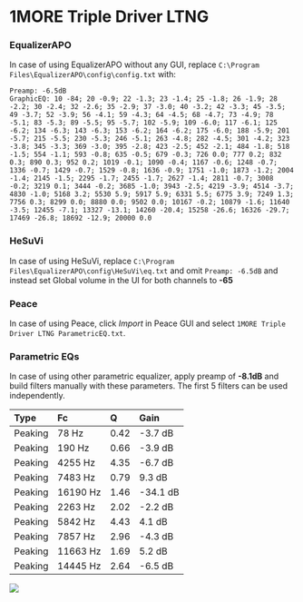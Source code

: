 # 1MORE Triple Driver LTNG

### EqualizerAPO
In case of using EqualizerAPO without any GUI, replace `C:\Program Files\EqualizerAPO\config\config.txt`
with:
```
Preamp: -6.5dB
GraphicEQ: 10 -84; 20 -0.9; 22 -1.3; 23 -1.4; 25 -1.8; 26 -1.9; 28 -2.2; 30 -2.4; 32 -2.6; 35 -2.9; 37 -3.0; 40 -3.2; 42 -3.3; 45 -3.5; 49 -3.7; 52 -3.9; 56 -4.1; 59 -4.3; 64 -4.5; 68 -4.7; 73 -4.9; 78 -5.1; 83 -5.3; 89 -5.5; 95 -5.7; 102 -5.9; 109 -6.0; 117 -6.1; 125 -6.2; 134 -6.3; 143 -6.3; 153 -6.2; 164 -6.2; 175 -6.0; 188 -5.9; 201 -5.7; 215 -5.5; 230 -5.3; 246 -5.1; 263 -4.8; 282 -4.5; 301 -4.2; 323 -3.8; 345 -3.3; 369 -3.0; 395 -2.8; 423 -2.5; 452 -2.1; 484 -1.8; 518 -1.5; 554 -1.1; 593 -0.8; 635 -0.5; 679 -0.3; 726 0.0; 777 0.2; 832 0.3; 890 0.3; 952 0.2; 1019 -0.1; 1090 -0.4; 1167 -0.6; 1248 -0.7; 1336 -0.7; 1429 -0.7; 1529 -0.8; 1636 -0.9; 1751 -1.0; 1873 -1.2; 2004 -1.4; 2145 -1.5; 2295 -1.7; 2455 -1.7; 2627 -1.4; 2811 -0.7; 3008 -0.2; 3219 0.1; 3444 -0.2; 3685 -1.0; 3943 -2.5; 4219 -3.9; 4514 -3.7; 4830 -1.0; 5168 3.2; 5530 5.9; 5917 5.9; 6331 5.5; 6775 3.9; 7249 1.3; 7756 0.3; 8299 0.0; 8880 0.0; 9502 0.0; 10167 -0.2; 10879 -1.6; 11640 -3.5; 12455 -7.1; 13327 -13.1; 14260 -20.4; 15258 -26.6; 16326 -29.7; 17469 -26.8; 18692 -12.9; 20000 0.0
```

### HeSuVi
In case of using HeSuVi, replace `C:\Program Files\EqualizerAPO\config\HeSuVi\eq.txt` and omit `Preamp:
-6.5dB` and instead set Global volume in the UI for both channels to **-65**

### Peace
In case of using Peace, click *Import* in Peace GUI and select `1MORE Triple Driver LTNG ParametricEQ.txt`.

### Parametric EQs
In case of using other parametric equalizer, apply preamp of **-8.1dB** and build filters manually with
these parameters. The first 5 filters can be used independently.

| Type    | Fc       |    Q | Gain     |
|:--------|:---------|:-----|:---------|
| Peaking | 78 Hz    | 0.42 | -3.7 dB  |
| Peaking | 190 Hz   | 0.66 | -3.9 dB  |
| Peaking | 4255 Hz  | 4.35 | -6.7 dB  |
| Peaking | 7483 Hz  | 0.79 | 9.3 dB   |
| Peaking | 16190 Hz | 1.46 | -34.1 dB |
| Peaking | 2263 Hz  | 2.02 | -2.2 dB  |
| Peaking | 5842 Hz  | 4.43 | 4.1 dB   |
| Peaking | 7857 Hz  | 2.96 | -4.3 dB  |
| Peaking | 11663 Hz | 1.69 | 5.2 dB   |
| Peaking | 14445 Hz | 2.64 | -6.5 dB  |

![](https://raw.githubusercontent.com/jaakkopasanen/AutoEq/master/results/oratory1990/harman_in-ear_2017-1/1MORE%20Triple%20Driver%20LTNG/1MORE%20Triple%20Driver%20LTNG.png)